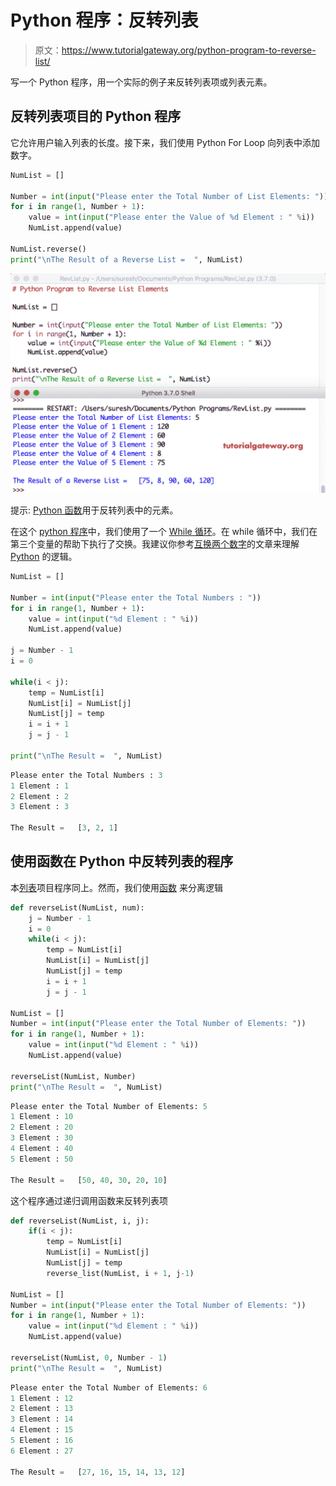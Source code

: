 # Python 程序：反转列表

> 原文：<https://www.tutorialgateway.org/python-program-to-reverse-list/>

写一个 Python 程序，用一个实际的例子来反转列表项或列表元素。

## 反转列表项目的 Python 程序

它允许用户输入列表的长度。接下来，我们使用 Python For Loop 向列表中添加数字。

```py
NumList = []

Number = int(input("Please enter the Total Number of List Elements: "))
for i in range(1, Number + 1):
    value = int(input("Please enter the Value of %d Element : " %i))
    NumList.append(value)

NumList.reverse()
print("\nThe Result of a Reverse List =  ", NumList)
```

![Python Program to Reverse List Elements 1](img/f870a52482440eb84a23b35c103c3989.png)

提示: [Python 函数](https://www.tutorialgateway.org/python-reverse-list-function/)用于反转列表中的元素。

在这个 [python 程序](https://www.tutorialgateway.org/python-programming-examples/)中，我们使用了一个 [While 循环](https://www.tutorialgateway.org/python-while-loop/)。在 while 循环中，我们在第三个变量的帮助下执行了交换。我建议你参考[互换两个数字](https://www.tutorialgateway.org/python-program-to-swap-two-numbers/)的文章来理解 [Python](https://www.tutorialgateway.org/python-tutorial/) 的逻辑。

```py
NumList = []

Number = int(input("Please enter the Total Numbers : "))
for i in range(1, Number + 1):
    value = int(input("%d Element : " %i))
    NumList.append(value)

j = Number - 1
i = 0

while(i < j):
    temp = NumList[i]
    NumList[i] = NumList[j]
    NumList[j] = temp
    i = i + 1
    j = j - 1

print("\nThe Result =  ", NumList)
```

```py
Please enter the Total Numbers : 3
1 Element : 1
2 Element : 2
3 Element : 3

The Result =   [3, 2, 1]
```

## 使用函数在 Python 中反转列表的程序

本[列表](https://www.tutorialgateway.org/python-list/)项目程序同上。然而，我们使用[函数](https://www.tutorialgateway.org/functions-in-python/) 来分离逻辑

```py
def reverseList(NumList, num):
    j = Number - 1
    i = 0
    while(i < j):
        temp = NumList[i]
        NumList[i] = NumList[j]
        NumList[j] = temp
        i = i + 1
        j = j - 1

NumList = []
Number = int(input("Please enter the Total Number of Elements: "))
for i in range(1, Number + 1):
    value = int(input("%d Element : " %i))
    NumList.append(value)

reverseList(NumList, Number)
print("\nThe Result =  ", NumList)
```

```py
Please enter the Total Number of Elements: 5
1 Element : 10
2 Element : 20
3 Element : 30
4 Element : 40
5 Element : 50

The Result =   [50, 40, 30, 20, 10]
```

这个程序通过递归调用函数来反转列表项

```py
def reverseList(NumList, i, j):
    if(i < j):
        temp = NumList[i]
        NumList[i] = NumList[j]
        NumList[j] = temp
        reverse_list(NumList, i + 1, j-1)

NumList = []
Number = int(input("Please enter the Total Number of Elements: "))
for i in range(1, Number + 1):
    value = int(input("%d Element : " %i))
    NumList.append(value)

reverseList(NumList, 0, Number - 1)
print("\nThe Result =  ", NumList)
```

```py
Please enter the Total Number of Elements: 6
1 Element : 12
2 Element : 13
3 Element : 14
4 Element : 15
5 Element : 16
6 Element : 27

The Result =   [27, 16, 15, 14, 13, 12]
```